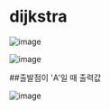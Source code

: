 # dijkstra

![image](https://user-images.githubusercontent.com/88870445/168814695-f9b5d9f7-f4c6-401a-b0a1-499fe9d07cff.png)


![image](https://user-images.githubusercontent.com/88870445/168814804-8ef48570-1c39-482c-895e-ea51a4bb15d2.png)


##출발점이 'A'일 때 출력값

![image](https://user-images.githubusercontent.com/88870445/168815083-2d1bd970-6245-4446-afc9-6bee27f68829.png)
